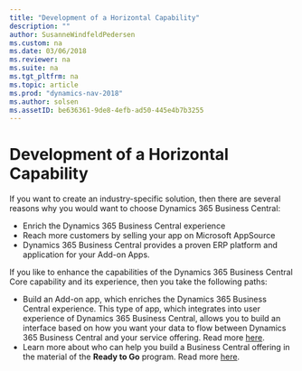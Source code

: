 ```yaml
---
title: "Development of a Horizontal Capability"
description: ""
author: SusanneWindfeldPedersen
ms.custom: na
ms.date: 03/06/2018
ms.reviewer: na
ms.suite: na
ms.tgt_pltfrm: na
ms.topic: article
ms.prod: "dynamics-nav-2018"
ms.author: solsen
ms.assetID: be636361-9de8-4efb-ad50-445e4b7b3255
---
```


# Development of a Horizontal Capability
If you want to create an industry-specific solution, then there are several reasons why you would want to choose Dynamics 365 Business Central: 

- Enrich the Dynamics 365 Business Central experience 
- Reach more customers by selling your app on Microsoft AppSource 
- Dynamics 365 Business Central provides a proven ERP platform and application for your Add-on Apps. 
 
If you like to enhance the capabilities of the Dynamics 365 Business Central Core capability and its experience, then you take the following paths: 

- Build an Add-on app, which enriches the Dynamics 365 Business Central experience. This type of app, which integrates into user experience of Dynamics 365 Business Central, allows you to build an interface based on how you want your data to flow between Dynamics 365 Business Central and your service offering. Read more [here](readiness-add-on-apps.md).
- Learn more about who can help you build a Business Central offering in the material of the **Ready to Go** program. Read more [here](readiness-ready-to-go.md).